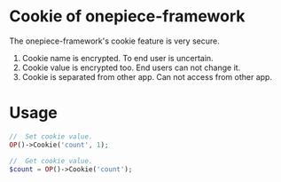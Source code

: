 Cookie of onepiece-framework
===

 The onepiece-framework's cookie feature is very secure.

1. Cookie name is encrypted. To end user is uncertain.
2. Cookie value is encrypted too. End users can not change it.
3. Cookie is separated from other app. Can not access from other app.

# Usage

```php
//  Set cookie value.
OP()->Cookie('count', 1);

//  Get cookie value.
$count = OP()->Cookie('count');
```
